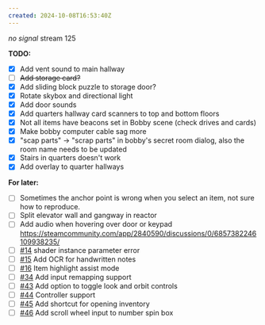 ```yaml
---
created: 2024-10-08T16:53:40Z
---
```


_no signal_ stream 125

**TODO:**
- [x] Add vent sound to main hallway
- [ ] ~~Add storage card?~~
- [x] Add sliding block puzzle to storage door?
- [x] Rotate skybox and directional light
- [x] Add door sounds
- [x] Add quarters hallway card scanners to top and bottom floors
- [x] Not all items have beacons set in Bobby scene (check drives and cards)
- [x] Make bobby computer cable sag more
- [x] "scap parts" -> "scrap parts" in bobby's secret room dialog, also the room name needs to be updated
- [x] Stairs in quarters doesn't work
- [x] Add overlay to quarter hallways

**For later:**
- [ ] Sometimes the anchor point is wrong when you select an item, not sure how to reproduce.
- [ ] Split elevator wall and gangway in reactor
- [ ] Add audio when hovering over door or keypad https://steamcommunity.com/app/2840590/discussions/0/6857382246109938235/
- [ ] [#14](https://gitea.arcturuscollective.com/exodrifter/lost-contact/issues/14) shader instance parameter error
- [ ] [#15](https://gitea.arcturuscollective.com/exodrifter/lost-contact/issues/15) Add OCR for handwritten notes
- [ ] [#16](https://gitea.arcturuscollective.com/exodrifter/lost-contact/issues/16) Item highlight assist mode
- [ ] [#34](https://gitea.arcturuscollective.com/exodrifter/lost-contact/issues/34) Add input remapping support
- [ ] [#43](https://gitea.arcturuscollective.com/exodrifter/lost-contact/issues/43) Add option to toggle look and orbit controls
- [ ] [#44](https://gitea.arcturuscollective.com/exodrifter/lost-contact/issues/44) Controller support
- [ ] [#45](https://gitea.arcturuscollective.com/exodrifter/lost-contact/issues/45) Add shortcut for opening inventory
- [ ] [#46](https://gitea.arcturuscollective.com/exodrifter/lost-contact/issues/46) Add scroll wheel input to number spin box
